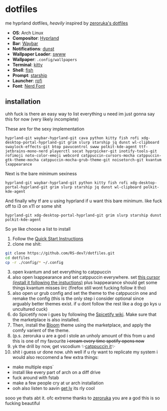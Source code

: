 # dotfiles
me hyprland dotfiles, *heavily* inspired by [zeroruka's dotfiles](https://github.com/zeroruka/dotfiles/tree/main)

- **OS**: Arch Linux
- **Compositor**: [Hyprland](https://github.com/hyprwm/Hyprland)
- **Bar**: [Waybar](https://github.com/Alexays/Waybar)
- **Notifications**: [dunst](https://github.com/dunst-project/dunst)
- **Wallpaper Loader**: [swww](https://github.com/Horus645/swww)
- **Wallpaper**: `.config/wallpapers`
- **Terminal**: [kitty](https://github.com/kovidgoyal/kitty)
- **Shell**: [fish](https://fishshell.com/)
- **Prompt**: [starship](https://starship.rs/)
- **Launcher**: [rofi](https://github.com/davatorium/rofi)
- **Font**: [Nerd Font](https://www.nerdfonts.com/)

## installation
uhh fuck is there an easy way to list everything u need
im just gonna say this for now (very likely incomplete)

These are for the sexy implementation
```
hyprland-git waybar-hyprland-git cava python kitty fish rofi xdg-desktop-portal-hyprland-git grim slurp starship jq dunst wl-clipboard swaylock-effects-git btop pavucontrol swww polkit-kde-agent ttf-jetbrains-mono-nerd playerctl socat hyprpicker-git inotify-tools-git rofimoji noto-color-emoji webcord catppuccin-cursors-mocha catppuccin-gtk-theme-mocha catppuccin-mocha-grub-theme-git noisetorch-git kvantum lxappearance
```
Next is the bare minimum sexiness
```
hyprland-git waybar-hyprland-git python kitty fish rofi xdg-desktop-portal-hyprland-git grim slurp starship jq dunst wl-clipboard polkit-kde-agent
```
And finally why tf are u using hyprland if u want this bare minimum. like fuck off to i3 on x11 or some shit
```
hyprland-git xdg-desktop-portal-hyprland-git grim slurp starship dunst polkit-kde-agent
```

So ye like choose a list to install
1. Follow the [Quick Start Instructions](https://wiki.hyprland.org/)
2. clone me shit:
```bash
git clone https://github.com/RS-dev7/dotfiles.git
cd dotfiles
cp -r ./config/* ~/.config
```
3. open kvantum and set everything to catppuccin
4. also open lxappearance and set catppuccin everywhere. set [this cursor (install it following the instuctions)](https://github.com/catppuccin/cursors) plus lxappearance should get some things kvantum misses iirc (firefox still wont fucking follow it tho)
5. also open ur grub config and set the theme to the catppuccin one and remake the config (this is the only step i consider optional since arguably better themes exist. if u dont follow the rest like a dog go kys u uncultured cuck)
6. do Spicetify now i gues by following the [Spicetify wiki](https://spicetify.app/docs/getting-started/). Make sure that the marketplace is also installed.
7. Then, install the [Bloom](https://github.com/nimsandu/spicetify-bloom) theme using the marketplace, and apply the comfy varient of the theme.
8. (p.s. zeroruka u are a god i stole an unholy amount of this from u and this is one of my favourite ~~i cream every time spotify opens now~~
9. yk the drill by now, get vscodium ✨[catppuccin it](https://github.com/catppuccin/vscode)✨
10. shit i guess ur done now. uhh well if u rly want to replicate my system i would also reccomend a few extra things:
  -  make multiple esps`
  -  install like every part of arch on a diff drive
  -  fuck around with fstab
  -  make a few people cry at ur arch installation
  -  ooh also listen to aavin [get ly](https://github.com/fairyglade/ly) its rly cool

sooo ye thats abt it. ofc extreme thanks to [zeroruka](https://github.com/zeroruka) you are a god this is so fucking beautiful
